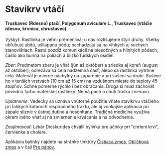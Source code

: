 Stavikrv vtáčí
==============

#### Truskavec (Rdesno) ptačí, Polygonum aviculare L., Truskavec (vtáčie rdesno, krvnica, chrustavec)

*Výskyt*: Rastlinka je veľmi premenlivá; u nás rozlišujeme štyri druhy. Všetky
obľubujú ubitú, ušliapanú pôdu; nachádzajú sa na vlhkých aj suchých
stanovištiach. Rastú pozdĺž komunikácií na piesočných a hlinitých pôdach, často
ako burina na poliach a blízko ľudských osídiel.

*Zber*: Predmetom zberu je vňať (jún až október) a zriedka aj koreň (august až
október); odrezáva sa celá nadzemná časť, alebo sa rastlinka vytrhne celá.
Materiál je mierne náchylný na zaparenie a pri sušení sa drobí. Sušíme ho v
tenších vrstvách (10 cm až 15 cm) na vzdušnom mieste do teploty 45 stupňov.
Schne pomerne rýchlo i bez obracania. Droga si musí zachovať pôvodnú farbu
materskej rastlinky. Nemá pach a chutí troška zvieravo.

*Uplatnenie*: Vedecky sa uznáva vnútorné použitie vňate stavikrvu vtáčieho pri
ľahkých kataroch respiračného traktu, ale aj vonkajšie aplikácia pri zápale
slizníc v ústnej dutine a nosohltane. Tradičná medicina využíva okrem iného vňať
aj na zmiernenie krvácania a na odvodnenie.

*Zaujímavosť*: Lekár Dioskurides chválil bylinku pre účinky pri "chrlení krvi",
červienke a cholere.

Aplikáciu bylinky nájdete na stránke tinktúry [Čistiaca
zmes](/tinktury/cistiaca-zmes), [Obličková
zmes](/sip/p/oblickova-zmes-ledvinova-smes/) a v čaji [Pre
pánov](/caje/pre-panov).

